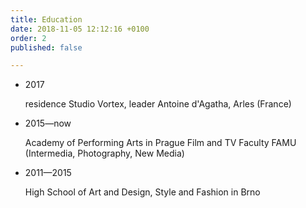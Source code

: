 ```yaml
---
title: Education
date: 2018-11-05 12:12:16 +0100
order: 2
published: false

---
```

* 2017

  residence Studio Vortex, leader Antoine d'Agatha, Arles (France)
* 2015—now

  Academy of Performing Arts in Prague Film and TV Faculty FAMU  (Intermedia, Photography, New Media)
* 2011—2015

  High School of Art and Design, Style and Fashion in Brno